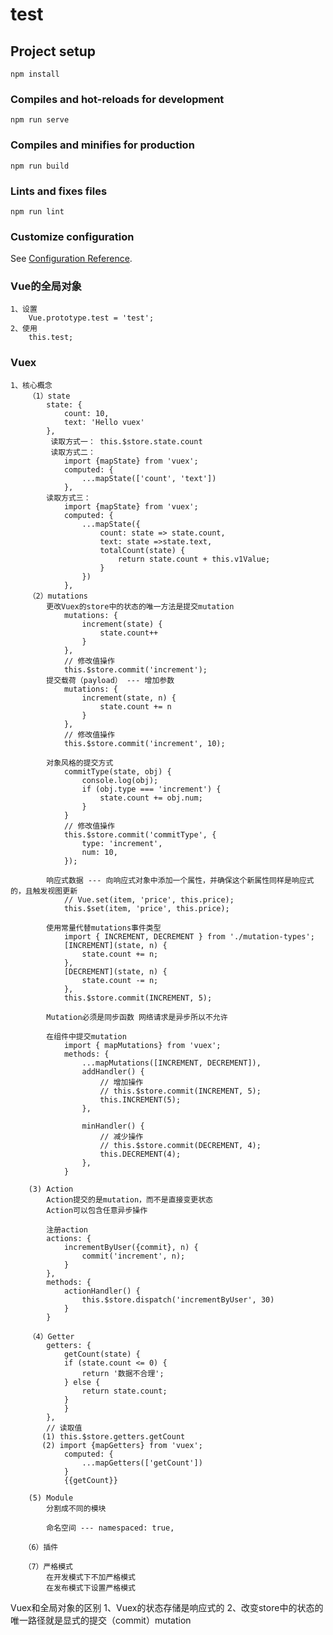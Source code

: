 # test

## Project setup
```
npm install
```

### Compiles and hot-reloads for development
```
npm run serve
```

### Compiles and minifies for production
```
npm run build
```

### Lints and fixes files
```
npm run lint
```

### Customize configuration
See [Configuration Reference](https://cli.vuejs.org/config/).


### Vue的全局对象
    1、设置
        Vue.prototype.test = 'test'; 
    2、使用
        this.test; 


### Vuex
    1、核心概念
        （1）state
            state: {
                count: 10,
                text: 'Hello vuex'
            },
             读取方式一： this.$store.state.count
             读取方式二：
                import {mapState} from 'vuex';
                computed: {
                    ...mapState(['count', 'text'])
                },
            读取方式三：
                import {mapState} from 'vuex';
                computed: {
                    ...mapState({
                        count: state => state.count,
                        text: state =>state.text,
                        totalCount(state) {
                            return state.count + this.v1Value;
                        }
                    })
                },
        （2）mutations
            更改Vuex的store中的状态的唯一方法是提交mutation
                mutations: {
                    increment(state) {
                        state.count++
                    }
                },
                // 修改值操作
                this.$store.commit('increment');
            提交载荷（payload） --- 增加参数
                mutations: {
                    increment(state, n) {
                        state.count += n
                    }
                },
                // 修改值操作
                this.$store.commit('increment', 10);

            对象风格的提交方式
                commitType(state, obj) {
                    console.log(obj);
                    if (obj.type === 'increment') {
                        state.count += obj.num;
                    }
                }
                // 修改值操作
                this.$store.commit('commitType', {
                    type: 'increment',
                    num: 10,
                });

            响应式数据 --- 向响应式对象中添加一个属性，并确保这个新属性同样是响应式的，且触发视图更新
                // Vue.set(item, 'price', this.price);
                this.$set(item, 'price', this.price);

            使用常量代替mutations事件类型
                import { INCREMENT, DECREMENT } from './mutation-types';
                [INCREMENT](state, n) {
                    state.count += n;
                },
                [DECREMENT](state, n) {
                    state.count -= n;
                },
                this.$store.commit(INCREMENT, 5);
            
            Mutation必须是同步函数 网络请求是异步所以不允许

            在组件中提交mutation
                import { mapMutations} from 'vuex';
                methods: {
                    ...mapMutations([INCREMENT, DECREMENT]),
                    addHandler() {
                        // 增加操作
                        // this.$store.commit(INCREMENT, 5);
                        this.INCREMENT(5);
                    },

                    minHandler() {
                        // 减少操作
                        // this.$store.commit(DECREMENT, 4);
                        this.DECREMENT(4);
                    },
                }
        
        (3) Action
            Action提交的是mutation，而不是直接变更状态
            Action可以包含任意异步操作
            
            注册action
            actions: {
                incrementByUser({commit}, n) {
                    commit('increment', n);
                }
            },
            methods: {
                actionHandler() {
                    this.$store.dispatch('incrementByUser', 30)
                }
            }

        （4）Getter
            getters: {
                getCount(state) {
                if (state.count <= 0) {
                    return '数据不合理';
                } else {
                    return state.count;
                }
                }
            },
            // 读取值
           (1) this.$store.getters.getCount
           (2) import {mapGetters} from 'vuex';
                computed: {
                    ...mapGetters(['getCount'])
                }
                {{getCount}}
        
        (5) Module
            分割成不同的模块

            命名空间 --- namespaced: true,
        
       （6）插件

       （7）严格模式
            在开发模式下不加严格模式
            在发布模式下设置严格模式

Vuex和全局对象的区别
    1、Vuex的状态存储是响应式的
    2、改变store中的状态的唯一路径就是显式的提交（commit）mutation